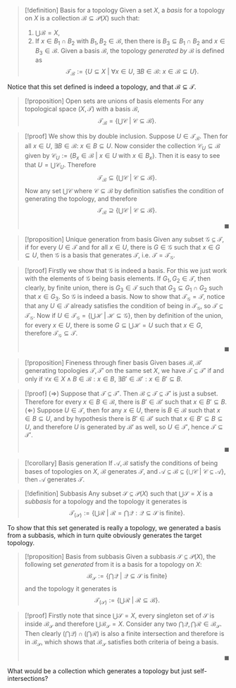 >[!definition] Basis for a topology
>Given a set $X$, a *basis* for a topology on $X$ is a collection $\mathcal{B}\subseteq \mathcal{P}(X)$ such that:
>1. $\bigcup \mathcal{B}=X$,
>2. If $x\in B_{1}\cap B_{2}$ with $B_{1},B_{2}\in \mathcal{B}$, then there is $B_{3}\subseteq B_{1}\cap B_{2}$ and $x\in B_{3}\in \mathcal{B}$.
>Given a basis $\mathcal{B}$, the topology *generated by* $\mathcal{B}$ is defined as $$\mathcal{T}_{\mathcal{B}}:=\{ U\subseteq X\ |\ \forall x\in U,\ \exists B\in \mathcal{B}:\ x\in \mathcal{B}\subseteq U \}.$$

Notice that this set defined is indeed a topology, and that $\mathcal{B}\subseteq \mathcal{T}$. 

>[!proposition] Open sets are unions of basis elements
>For any topological space $(X,\mathcal{T})$ with a basis $\mathcal{B}$, $$\mathcal{T_{B}}=\Big\{  \bigcup \mathcal{C}\ \Big|\ \mathcal{C}\subseteq \mathcal{B} \Big\}.$$

>[!proof] 
>We show this by double inclusion. 
> Suppose $U\in \mathcal{T_{B}}$. Then for all $x\in U,\ \exists B\in \mathcal{B}:\ x\in B\subseteq U$. Now consider the collection $\mathcal{C}_{U}\subseteq \mathcal{B}$ given by $\mathcal{C}_{U}:=\{ B_{x}\in \mathcal{B}\ |\ x\in U \text{ with } x\in B_{x} \}$. Then it is easy to see that $U=\bigcup \mathcal{C}_{U}$. Therefore $$\mathcal{T_{B}}\subseteq \left\{  \bigcup \mathcal{C}\ |\ \mathcal{C}\subseteq \mathcal{B}  \right\}.$$
> Now any set $\bigcup \mathcal{C}$ where $\mathcal{C}\subseteq \mathcal{B}$ by definition satisfies the condition of generating the topology, and therefore $$\mathcal{T_{B}}\supseteq \left\{  \bigcup \mathcal{C}\ |\ \mathcal{C}\subseteq \mathcal{B}  \right\}.$$ <p align="Right">$\blacksquare$</p>

>[!proposition] Unique generation from basis
>Given any subset $\mathcal{G}\subseteq \mathcal{T}$, if for every $U\in \mathcal{T}$ and for all $x\in U$, there is $G\in \mathcal{G}$ such that $x\in G\subseteq U$, then $\mathcal{G}$ is a basis that generates $\mathcal{T}$, i.e. $\mathcal{T}=\mathcal{T_{G}}$.

>[!proof]
> Firstly we show that $\mathcal{G}$ is indeed a basis. For this we just work with the elements of $\mathcal{G}$ being basis elements. If $G_{1},G_{2}\in \mathcal{T}$, then clearly, by finite union, there is $G_{3}\in \mathcal{T}$ such that $G_{3}\subseteq G_{1}\cap G_{2}$ such that $x\in G_{3}$. So $\mathcal{G}$ is indeed a basis.
> Now to show that $\mathcal{T_{G}}=\mathcal{T}$, notice that any $U\in \mathcal{T}$ already satisfies the condition of being in $\mathcal{T_{G}}$, so $\mathcal{T}\subseteq \mathcal{T_{G}}$.
> Now if $U\in \mathcal{T_{G}}=\Big\{  \bigcup \mathcal{H}\ \Big|\ \mathcal{H}\subseteq \mathcal{G} \Big\}$, then by definition of the union, for every $x\in U$, there is some $G\subseteq \bigcup \mathcal{H}= U$ such that $x\in G$, therefore $\mathcal{T_{G}}\subseteq \mathcal{T}$. <p align="Right">$\blacksquare$</p>

>[!proposition] Fineness through finer basis
>Given bases $\mathcal{B,B'}$ generating topologies $\mathcal{T,T'}$ on the same set $X$, we have $\mathcal{T}\subseteq \mathcal{T'}$ if and only if $\forall x\in X\land B\in \mathcal{B}:x\in B,\ \exists B'\in \mathcal{B'}:x\in B'\subseteq B$.

>[!proof]
> ($\Longrightarrow$) Suppose that $\mathcal{T}\subseteq \mathcal{T'}$. Then $\mathcal{B}\subseteq \mathcal{T}\subseteq \mathcal{T'}$ is just a subset. Therefore for every $x\in B\in \mathcal{B}$, there is $B'\in \mathcal{B'}$ such that $x\in B'\subseteq B$. 
> ($\Longleftarrow$) Suppose $U\in \mathcal{T}$, then for any $x\in U$, there is $B\in \mathcal{B}$ such that $x\in B\subseteq U$, and by hypothesis there is $B'\in \mathcal{B'}$ such that $x\in B'\subseteq B\subseteq U$, and therefore $U$ is generated by $\mathcal{B'}$ as well, so $U\in \mathcal{T'}$, hence $\mathcal{T}\subseteq \mathcal{T'}$. <p align="Right">$\blacksquare$</p>

>[!corollary] Basis generation
> If $\mathcal{A,B}$ satisfy the conditions of being bases of topologies on $X$, $\mathcal{B}$ generates $\mathcal{T}$, and $\mathcal{A}\subseteq \mathcal{B}\subseteq \left\{  \bigcup \mathcal{C}\ |\ \mathcal{C}\subseteq \mathcal{A}  \right\}$, then $\mathcal{A}$ generates $\mathcal{T}$.

>[!definition] Subbasis
> Any subset $\mathcal{S}\subseteq \mathscr{P}(X)$ such that $\bigcup \mathcal{S}=X$ is a *subbasis* for a topology and the topology it generates is $$\mathcal{T_{(S)}}:=\left\{  \bigcup \mathcal{R}\ \Big|\ \mathcal{R}=\bigcap \mathcal{Q}: \mathcal{Q}\subseteq \mathcal{S} \text{ is finite}  \right\}.$$ 

To show that this set generated is really a topology, we generated a basis from a subbasis, which in turn quite obviously generates the target topology.
>[!proposition] Basis from subbasis
> Given a subbasis $\mathcal{S}\subseteq \mathscr{P}(X)$, the following set *generated* from it is a basis for a topology on $X$:
> $$  \mathcal{B_{S}}:=\Big\{ \bigcap \mathcal{Q}\ \Big|\ \mathcal{Q}\subseteq \mathcal{S} \text{ is finite} \Big\}  $$
> and the topology it generates is $$\mathcal{T_{(S)}}:=\left\{  \bigcup \mathcal{R}\ \Big|\ \mathcal{R}\subseteq \mathcal{B}  \right\}.$$

>[!proof]
>Firstly note that since $\bigcup \mathcal{S}=X$, every singleton set of $\mathcal{S}$ is inside $\mathcal{B_{S}}$ and therefore $\bigcup \mathcal{B_{S}}=X$.
> Consider any two $\bigcap \mathcal{Q},\bigcap \mathcal{R}\in \mathcal{B_{S}}$. Then clearly $(\bigcap \mathcal{Q})\cap(\bigcap \mathcal{R})$ is also a finite intersection and therefore is in $\mathcal{B_{S}}$, which shows that $\mathcal{B_{S}}$ satisfies both criteria of being a basis. <p align="Right">$\blacksquare$</p>


What would be a collection which generates a topology but just self-intersections?
